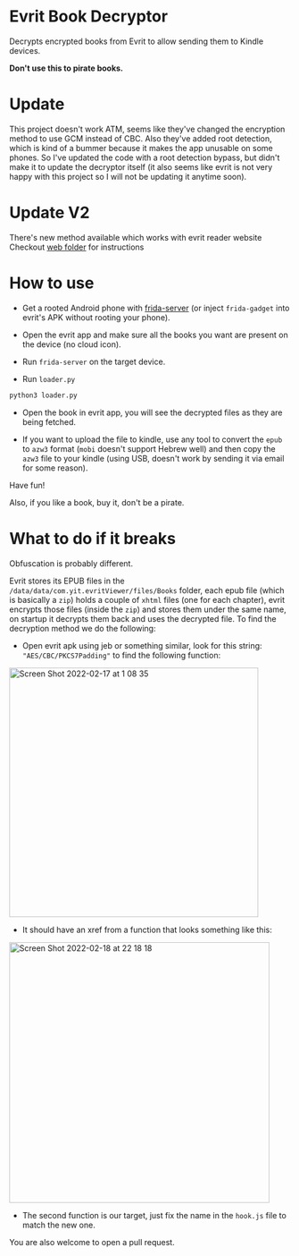 # Evrit Book Decryptor
Decrypts encrypted books from Evrit to allow sending them to Kindle devices.

**Don't use this to pirate books.**

# Update
This project doesn't work ATM, seems like they've changed the encryption method to use GCM instead of CBC.
Also they've added root detection, which is kind of a bummer because it makes the app unusable on some phones.
So I've updated the code with a root detection bypass, but didn't make it to update the decryptor itself (it also seems like evrit is not very happy with this project so I will not be updating it anytime soon).

# Update V2
There's new method available which works with evrit reader website  
Checkout [web folder](web) for instructions

# How to use
- Get a rooted Android phone with [frida-server](https://github.com/frida/frida/tags) (or inject `frida-gadget` into evrit's APK without rooting your phone).

- Open the evrit app and make sure all the books you want are present on the device (no cloud icon).

- Run `frida-server` on the target device.

- Run `loader.py`
```sh
python3 loader.py
```

- Open the book in evrit app, you will see the decrypted files as they are being fetched.

- If you want to upload the file to kindle, use any tool to convert the `epub` to `azw3` format (`mobi` doesn't support Hebrew well) and then copy the `azw3` file to your kindle (using USB, doesn't work by sending it via email for some reason).

Have fun!

Also, if you like a book, buy it, don't be a pirate.

# What to do if it breaks

Obfuscation is probably different.

Evrit stores its EPUB files in the `/data/data/com.yit.evritViewer/files/Books` folder, each epub file (which is basically a `zip`) holds a couple of `xhtml` files (one for each chapter), evrit encrypts those files (inside the `zip`) and stores them under the same name, on startup it decrypts them back and uses the decrypted file.
To find the decryption method we do the following:

- Open evrit apk using jeb or something similar, look for this string: `"AES/CBC/PKCS7Padding"` to find the following function:

<img width="446" alt="Screen Shot 2022-02-17 at 1 08 35" src="https://user-images.githubusercontent.com/8081679/154372781-c7705c37-80c8-4219-b6f6-6e5494b21ca4.png">

- It should have an xref from a function that looks something like this:

<img width="466" alt="Screen Shot 2022-02-18 at 22 18 18" src="https://user-images.githubusercontent.com/8081679/154755900-5fed20af-17e3-4212-aacd-821deb81c57f.png">

- The second function is our target, just fix the name in the `hook.js` file to match the new one.

You are also welcome to open a pull request.
